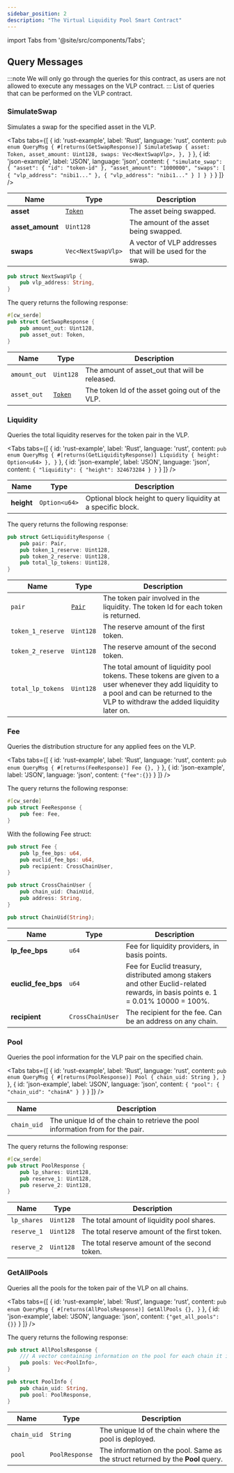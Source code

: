 ```yaml
---
sidebar_position: 2
description: "The Virtual Liquidity Pool Smart Contract"
---
```

import Tabs from '@site/src/components/Tabs';

## Query Messages 
:::note
We will only go through the queries for this contract, as users are not allowed to execute any messages on the VLP contract.
:::
List of queries that can be performed on the VLP contract.

### SimulateSwap
Simulates a swap for the specified asset in the VLP.

<Tabs tabs={[
{
id: 'rust-example',
label: 'Rust',
language: 'rust',
content: `
pub enum QueryMsg {
    #[returns(GetSwapResponse)]
    SimulateSwap {
        asset: Token,
        asset_amount: Uint128,
        swaps: Vec<NextSwapVlp>,
    },
}
`
},
{
id: 'json-example',
label: 'JSON',
language: 'json',
content: `
{
  "simulate_swap": {
    "asset": {
      "id": "token-id"
    },
    "asset_amount": "1000000",
    "swaps": [
      {
        "vlp_address": "nibi1..."
      },
      {
        "vlp_address": "nibi1..."
      }
    ]
  }
}
`
}
]} />

| **Name**        | **Type**            | **Description**                               |
|-----------------|---------------------|-----------------------------------------------|
| **asset**       | [`Token`](../Euclid%20Smart%20Contracts/overview#token)              | The asset being swapped.                      |
| **asset_amount**| `Uint128`           | The amount of the asset being swapped.        |
| **swaps**       | `Vec<NextSwapVlp>`  | A vector of VLP addresses that will be used for the swap.       |

```rust
pub struct NextSwapVlp {
    pub vlp_address: String,
}
```

The query returns the following response:

```rust
#[cw_serde]
pub struct GetSwapResponse {
    pub amount_out: Uint128,
    pub asset_out: Token,
}
```
| Name          | Type       | Description                                              |
|---------------|------------|----------------------------------------------------------|
| `amount_out`  | `Uint128`  | The amount of asset_out that will be released.           |
| `asset_out`   | [`Token`](../Euclid%20Smart%20Contracts/overview#token)     | The token Id of the asset going out of the VLP.          |

### Liquidity
Queries the total liquidity reserves for the token pair in the VLP.

<Tabs tabs={[
{
id: 'rust-example',
label: 'Rust',
language: 'rust',
content: `
pub enum QueryMsg {
#[returns(GetLiquidityResponse)]
    Liquidity { height: Option<u64> },
}
`
},
{
id: 'json-example',
label: 'JSON',
language: 'json',
content: `
{
  "liquidity": {
    "height": 324673284
  }
}
`
}
]} />

| **Name** | **Type**      | **Description**                         |
|----------|---------------|-----------------------------------------|
| **height** | `Option<u64>` | Optional block height to query liquidity at a specific block. |

The query returns the following response:

```rust
pub struct GetLiquidityResponse {
    pub pair: Pair,
    pub token_1_reserve: Uint128,
    pub token_2_reserve: Uint128,
    pub total_lp_tokens: Uint128,
}

```
| **Name**          | **Type**        | **Description**                                                                                                                   |
|-------------------|-----------------|-----------------------------------------------------------------------------------------------------------------------------------|
| `pair`            | [`Pair`](../Euclid%20Smart%20Contracts/overview#pair)          | The token pair involved in the liquidity. The token Id for each token is returned.                                                |
| `token_1_reserve` | `Uint128`       | The reserve amount of the first token.                                                                                            |
| `token_2_reserve` | `Uint128`       | The reserve amount of the second token.                                                                                           |
| `total_lp_tokens` | `Uint128`       | The total amount of liquidity pool tokens. These tokens are given to a user whenever they add liquidity to a pool and can be returned to the VLP to withdraw the added liquidity later on. |

### Fee
Queries the distribution structure for any applied fees on the VLP.

<Tabs tabs={[
{
id: 'rust-example',
label: 'Rust',
language: 'rust',
content: `
pub enum QueryMsg {
  #[returns(FeeResponse)]
    Fee {},
}
`
},
{
id: 'json-example',
label: 'JSON',
language: 'json',
content: `
{"fee":{}}
`
}
]} />

The query returns the following response:

```rust
#[cw_serde]
pub struct FeeResponse {
    pub fee: Fee,
}
```
With the following Fee struct:

```rust
pub struct Fee {
    pub lp_fee_bps: u64,
    pub euclid_fee_bps: u64,
    pub recipient: CrossChainUser,
}

pub struct CrossChainUser {
    pub chain_uid: ChainUid,
    pub address: String,
}

pub struct ChainUid(String);

```
| **Name**          | **Type**          | **Description**                                                                                     |
|-------------------|-------------------|-----------------------------------------------------------------------------------------------------|
| **lp_fee_bps**    | `u64`             | Fee for liquidity providers, in basis points.                                                       |
| **euclid_fee_bps**| `u64`             | Fee for Euclid treasury, distributed among stakers and other Euclid-related rewards, in basis points e. 1 = 0.01% 10000 = 100%.|
| **recipient**     | `CrossChainUser`  | The recipient for the fee. Can be an address on any chain.                                                                       |

### Pool
Queries the pool information for the VLP pair on the specified chain.

<Tabs tabs={[
{
id: 'rust-example',
label: 'Rust',
language: 'rust',
content: `
pub enum QueryMsg {
   #[returns(PoolResponse)]
    Pool { chain_uid: String },
}
`
},
{
id: 'json-example',
label: 'JSON',
language: 'json',
content: `
{
  "pool": {
    "chain_uid": "chainA"
  }
}
`
}
]} />

| Name          | Description                       |
|---------------|-----------------------------------|
| `chain_uid`       | The unique Id of the chain to retrieve the pool information from for the pair. |

The query returns the following response:

```rust
#[cw_serde]
pub struct PoolResponse {
    pub lp_shares: Uint128,
    pub reserve_1: Uint128,
    pub reserve_2: Uint128,
}
```
| **Name**     | **Type**  | **Description**                                 |
|--------------|-----------|-------------------------------------------------|
| `lp_shares`  | `Uint128` | The total amount of liquidity pool shares.      |
| `reserve_1`  | `Uint128` | The total reserve amount of the first token.    |
| `reserve_2`  | `Uint128` | The total reserve amount of the second token.   |


### GetAllPools
Queries all the pools for the token pair of the VLP on all chains.

<Tabs tabs={[
{
id: 'rust-example',
label: 'Rust',
language: 'rust',
content: `
pub enum QueryMsg {
      #[returns(AllPoolsResponse)]
    GetAllPools {},
}
`
},
{
id: 'json-example',
label: 'JSON',
language: 'json',
content: `
{"get_all_pools":{}}
`
}
]} />

The query returns the following response:

```rust 
pub struct AllPoolsResponse {
    /// A vector containing information on the pool for each chain it is found on.
    pub pools: Vec<PoolInfo>,
}

pub struct PoolInfo {
    pub chain_uid: String,
    pub pool: PoolResponse,
}
```
| **Name**   | **Type**       | **Description**                                                                 |
|------------|----------------|-------------------------------------------------------------------------------|
| `chain_uid`| `String`       | The unique Id of the chain where the pool is deployed.                        |
| `pool`     | `PoolResponse` | The information on the pool. Same as the struct returned by the **Pool** query.|
